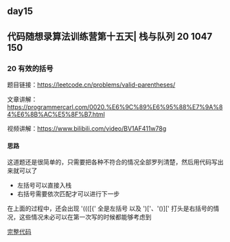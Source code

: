 ## day15

## 代码随想录算法训练营第十五天| 栈与队列 20 1047 150

### 20 有效的括号

题目链接：https://leetcode.cn/problems/valid-parentheses/

文章讲解：https://programmercarl.com/0020.%E6%9C%89%E6%95%88%E7%9A%84%E6%8B%AC%E5%8F%B7.html

视频讲解：https://www.bilibili.com/video/BV1AF411w78g

#### 思路
这道题还是很简单的，只需要把各种不符合的情况全部罗列清楚，然后用代码写出来就可以了

- 左括号可以直接入栈
- 右括号需要依次匹配才可以进行下一步

在上面的过程中，还会出现 '((([{' 全是左括号 以及 ')['、'()][' 打头是右括号的情况，这些情况未必可以在第一次写的时候都能够考虑到

[完整代码](https://github.com/hd2yao/leetcode/tree/master/training/day15/0020_valid_parentheses.go)

